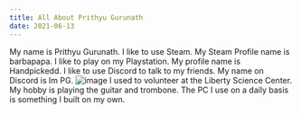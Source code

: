 ```yaml
---
title: All About Prithyu Gurunath
date: 2021-06-13
---
```


My name is Prithyu Gurunath. 
I like to use Steam. My Steam Profile name is barbapapa.
I like to play on my Playstation. My profile name is Handpickedd.
I like to use Discord to talk to my friends. My name on Discord is Im PG.
![image](https://user-images.githubusercontent.com/85847742/121822846-5be36f00-cc6f-11eb-8de6-eb0e68c6f9ec.png)
I used to volunteer at the Liberty Science Center. My hobby is playing the guitar and trombone. The PC I use on a daily basis is something I built on my own.
